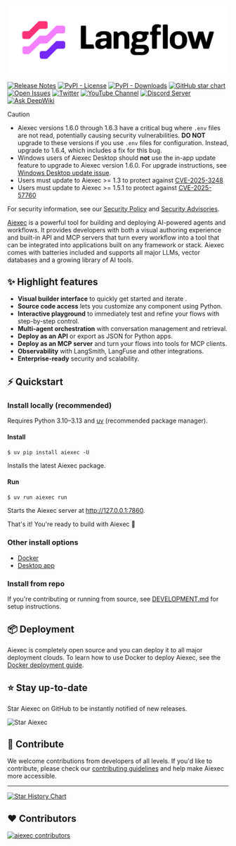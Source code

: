 <!-- markdownlint-disable MD030 -->

![Aiexec logo](./docs/static/img/aiexec-logo-color-black-solid.svg)

[![Release Notes](https://img.shields.io/github/release/khulnasoft/aiexec?style=flat-square)](https://github.com/khulnasoft/aiexec/releases)
[![PyPI - License](https://img.shields.io/badge/license-MIT-orange)](https://opensource.org/licenses/MIT)
[![PyPI - Downloads](https://img.shields.io/pypi/dm/aiexec?style=flat-square)](https://pypistats.org/packages/aiexec)
[![GitHub star chart](https://img.shields.io/github/stars/khulnasoft/aiexec?style=flat-square)](https://star-history.com/#khulnasoft/aiexec)
[![Open Issues](https://img.shields.io/github/issues-raw/khulnasoft/aiexec?style=flat-square)](https://github.com/khulnasoft/aiexec/issues)
[![Twitter](https://img.shields.io/twitter/url/https/twitter.com/khulnasoft.svg?style=social&label=Follow%20%40Aiexec)](https://twitter.com/aiexec_ai)
[![YouTube Channel](https://img.shields.io/youtube/channel/subscribers/UCn2bInQrjdDYKEEmbpwblLQ?label=Subscribe)](https://www.youtube.com/@Aiexec)
[![Discord Server](https://img.shields.io/discord/1116803230643527710?logo=discord&style=social&label=Join)](https://discord.gg/EqksyE2EX9)
[![Ask DeepWiki](https://deepwiki.com/badge.svg)](https://deepwiki.com/khulnasoft/aiexec)

> [!CAUTION]
> - Aiexec versions 1.6.0 through 1.6.3 have a critical bug where `.env` files are not read, potentially causing security vulnerabilities. **DO NOT** upgrade to these versions if you use `.env` files for configuration. Instead, upgrade to 1.6.4, which includes a fix for this bug.
> - Windows users of Aiexec Desktop should **not** use the in-app update feature to upgrade to Aiexec version 1.6.0. For upgrade instructions, see [Windows Desktop update issue](https://docs.aiexec.org/release-notes#windows-desktop-update-issue).
> - Users must update to Aiexec >= 1.3 to protect against [CVE-2025-3248](https://nvd.nist.gov/vuln/detail/CVE-2025-3248)
> - Users must update to Aiexec >= 1.5.1 to protect against [CVE-2025-57760](https://github.com/khulnasoft/aiexec/security/advisories/GHSA-4gv9-mp8m-592r)
>
> For security information, see our [Security Policy](./SECURITY.md) and [Security Advisories](https://github.com/khulnasoft/aiexec/security/advisories).

[Aiexec](https://aiexec.org) is a powerful tool for building and deploying AI-powered agents and workflows. It provides developers with both a visual authoring experience and built-in API and MCP servers that turn every workflow into a tool that can be integrated into applications built on any framework or stack. Aiexec comes with batteries included and supports all major LLMs, vector databases and a growing library of AI tools.

## ✨ Highlight features

- **Visual builder interface** to quickly get started and iterate .
- **Source code access** lets you customize any component using Python.
- **Interactive playground** to immediately test and refine your flows with step-by-step control.
- **Multi-agent orchestration** with conversation management and retrieval.
- **Deploy as an API** or export as JSON for Python apps.
- **Deploy as an MCP server** and turn your flows into tools for MCP clients.
- **Observability** with LangSmith, LangFuse and other integrations.
- **Enterprise-ready** security and scalability.

## ⚡️ Quickstart

### Install locally (recommended)

Requires Python 3.10–3.13 and [uv](https://docs.astral.sh/uv/getting-started/installation/) (recommended package manager).

#### Install

```shell
$ uv pip install aiexec -U
```

Installs the latest Aiexec package.

#### Run

```shell
$ uv run aiexec run
```

Starts the Aiexec server at http://127.0.0.1:7860.

That's it! You're ready to build with Aiexec 🎉

### Other install options

- [Docker](https://docs.aiexec.org/deployment-docker)
- [Desktop app](https://docs.aiexec.org/get-started-installation#install-and-run-aiexec-desktop)

### Install from repo

If you're contributing or running from source, see [DEVELOPMENT.md](./DEVELOPMENT.md) for setup instructions.

## 📦 Deployment

Aiexec is completely open source and you can deploy it to all major deployment clouds. To learn how to use Docker to deploy Aiexec, see the [Docker deployment guide](https://docs.aiexec.org/deployment-docker).

## ⭐ Stay up-to-date

Star Aiexec on GitHub to be instantly notified of new releases.

![Star Aiexec](https://github.com/user-attachments/assets/03168b17-a11d-4b2a-b0f7-c1cce69e5a2c)

## 👋 Contribute

We welcome contributions from developers of all levels. If you'd like to contribute, please check our [contributing guidelines](./CONTRIBUTING.md) and help make Aiexec more accessible.

---

[![Star History Chart](https://api.star-history.com/svg?repos=khulnasoft/aiexec&type=Timeline)](https://star-history.com/#khulnasoft/aiexec&Date)

## ❤️ Contributors

[![aiexec contributors](https://contrib.rocks/image?repo=khulnasoft/aiexec)](https://github.com/khulnasoft/aiexec/graphs/contributors)
